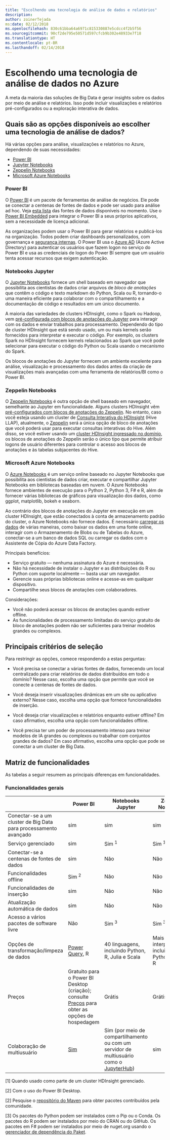 ```yaml
---
title: "Escolhendo uma tecnologia de análise de dados e relatórios"
description: 
author: zoinerTejada
ms:date: 02/12/2018
ms.openlocfilehash: 830c61bba64a6971c815330887e5cdcc4f2b5f56
ms.sourcegitcommit: 90cf2de795e50571d597cfcb9b302e48933e7f18
ms.translationtype: HT
ms.contentlocale: pt-BR
ms.lasthandoff: 02/14/2018
---
```

# <a name="choosing-a-data-analytics-technology-in-azure"></a>Escolhendo uma tecnologia de análise de dados no Azure

A meta da maioria das soluções de Big Data é gerar insights sobre os dados por meio de análise e relatórios. Isso pode incluir visualizações e relatórios pré-configurados ou a exploração interativa de dados. 

## <a name="what-are-your-options-when-choosing-a-data-analytics-technology"></a>Quais são as opções disponíveis ao escolher uma tecnologia de análise de dados?

Há várias opções para análise, visualizações e relatórios no Azure, dependendo de suas necessidades:

- [Power BI](/power-bi/)
- [Jupyter Notebooks](https://jupyter.readthedocs.io/en/latest/index.html)
- [Zeppelin Notebooks](https://zeppelin.apache.org/)
- [Microsoft Azure Notebooks](https://notebooks.azure.com/)

### <a name="power-bi"></a>Power BI

O [Power BI](/power-bi/) é um pacote de ferramentas de análise de negócios. Ele pode se conectar a centenas de fontes de dados e pode ser usado para análise ad hoc. Veja [esta lista](/power-bi/desktop-data-sources) das fontes de dados disponíveis no momento. Use o [Power BI Embedded](https://azure.microsoft.com/services/power-bi-embedded/) para integrar o Power BI a seus próprios aplicativos, sem a necessidade de licença adicional.

As organizações podem usar o Power BI para gerar relatórios e publicá-los na organização. Todos podem criar dashboards personalizados, com governança e [segurança internas](/power-bi/service-admin-power-bi-security). O Power BI usa o [Azure AD](/azure/active-directory/) (Azure Active Directory) para autenticar os usuários que fazem logon no serviço do Power BI e usa as credenciais de logon do Power BI sempre que um usuário tenta acessar recursos que exigem autenticação.

### <a name="jupyter-notebooks"></a>Notebooks Jupyter 

O [Jupyter Notebooks](https://jupyter.readthedocs.io/en/latest/index.html) fornece um shell baseado em navegador que possibilita aos cientistas de dados criar arquivos de *bloco de anotações* que contêm o código e texto markdown do Python, Scala ou R, tornando-o uma maneira eficiente para colaborar com o compartilhamento e a documentação de código e resultados em um único documento.

A maioria das variedades de clusters HDInsight, como o Spark ou Hadoop, vem [pré-configurada com blocos de anotações do Jupyter](/azure/hdinsight/spark/apache-spark-jupyter-notebook-kernels) para interagir com os dados e enviar trabalhos para processamento. Dependendo do tipo de cluster HDInsight que está sendo usado, um ou mais kernels serão fornecidos para interpretar e executar o código. Por exemplo, os clusters Spark no HDInsight fornecem kernels relacionados ao Spark que você pode selecionar para executar o código do Python ou Scala usando o mecanismo do Spark.

Os blocos de anotações do Jupyter fornecem um ambiente excelente para análise, visualização e processamento dos dados antes da criação de visualizações mais avançadas com uma ferramenta de relatórios/BI como o Power BI.

### <a name="zeppelin-notebooks"></a>Zeppelin Notebooks

O [Zeppelin Notebooks](https://zeppelin.apache.org/) é outra opção de shell baseado em navegador, semelhante ao Jupyter em funcionalidade. Alguns clusters HDInsight vêm [pré-configurados com blocos de anotações do Zeppelin](/azure/hdinsight/spark/apache-spark-zeppelin-notebook). No entanto, caso você esteja usando um cluster de [Consulta Interativa do HDInsight](/azure/hdinsight/interactive-query/apache-interactive-query-get-started) (Hive LLAP), atualmente, o [Zeppelin](/azure/hdinsight/hdinsight-connect-hive-zeppelin) será a única opção de bloco de anotações que você poderá usar para executar consultas interativas do Hive. Além disso, se você estiver usando um [cluster HDInsight ingressado no domínio](/azure/hdinsight/domain-joined/apache-domain-joined-introduction), os blocos de anotações do Zeppelin serão o único tipo que permite atribuir logons de usuário diferentes para controlar o acesso aos blocos de anotações e às tabelas subjacentes do Hive.

### <a name="microsoft-azure-notebooks"></a>Microsoft Azure Notebooks

O [Azure Notebooks](https://notebooks.azure.com/) é um serviço online baseado no Jupyter Notebooks que possibilita aos cientistas de dados criar, executar e compartilhar Jupyter Notebooks em bibliotecas baseadas em nuvem. O Azure Notebooks fornece ambientes de execução para o Python 2, Python 3, F# e R, além de fornecer várias bibliotecas de gráficos para visualização dos dados, como ggplot, matplotlib, bokeh e seaborn.

Ao contrário dos blocos de anotações do Jupyter em execução em um cluster HDInsight, que estão conectados à conta de armazenamento padrão do cluster, o Azure Notebooks não fornece dados. É necessário [carregar os dados](https://notebooks.azure.com/Microsoft/libraries/samples/html/Getting%20to%20your%20Data%20in%20Azure%20Notebooks.ipynb) de várias maneiras, como baixar os dados em uma fonte online, interagir com o Armazenamento de Blobs ou de Tabelas do Azure, conectar-se a um banco de dados SQL ou carregar os dados com o Assistente de Cópia do Azure Data Factory.

Principais benefícios:

* Serviço gratuito &mdash; nenhuma assinatura do Azure é necessária.
* Não há necessidade de instalar o Jupyter e as distribuições do R ou Python com suporte localmente &mdash; basta usar um navegador.
* Gerencie suas próprias bibliotecas online e acesse-as em qualquer dispositivo.
* Compartilhe seus blocos de anotações com colaboradores.

Considerações:

* Você não poderá acessar os blocos de anotações quando estiver offline.
* As funcionalidades de processamento limitadas do serviço gratuito de bloco de anotações podem não ser suficientes para treinar modelos grandes ou complexos.

## <a name="key-selection-criteria"></a>Principais critérios de seleção

Para restringir as opções, comece respondendo a estas perguntas:

- Você precisa se conectar a várias fontes de dados, fornecendo um local centralizado para criar relatórios de dados distribuídos em todo o domínio? Nesse caso, escolha uma opção que permite que você se conecte a centenas de fontes de dados.

- Você deseja inserir visualizações dinâmicas em um site ou aplicativo externo? Nesse caso, escolha uma opção que fornece funcionalidades de inserção.

- Você deseja criar visualizações e relatórios enquanto estiver offline? Em caso afirmativo, escolha uma opção com funcionalidades offline.

- Você precisa ter um poder de processamento intenso para treinar modelos de IA grandes ou complexos ou trabalhar com conjuntos grandes de dados? Em caso afirmativo, escolha uma opção que pode se conectar a um cluster de Big Data.

## <a name="capability-matrix"></a>Matriz de funcionalidades

As tabelas a seguir resumem as principais diferenças em funcionalidades. 

### <a name="general-capabilities"></a>Funcionalidades gerais

| | Power BI | Notebooks Jupyter | Zeppelin Notebooks | Microsoft Azure Notebooks |
| --- | --- | --- | --- | --- |
| Conectar-se a um cluster de Big Data para processamento avançado | sim | sim | sim | Não  |
| Serviço gerenciado | sim | Sim <sup>1</sup> | Sim <sup>1</sup> | sim |
| Conectar-se a centenas de fontes de dados | sim | Não  | Não  | Não  |
| Funcionalidades offline | Sim <sup>2</sup> | Não  | Não  | Não  |
| Funcionalidades de inserção | sim | Não  | Não  | Não  |
| Atualização automática de dados | sim | Não  | Não  | Não  |
| Acesso a vários pacotes de software livre | Não  | Sim <sup>3</sup> | Sim <sup>3</sup> | Sim <sup>4</sup> |
| Opções de transformação/limpeza de dados | [Power Query](https://powerbi.microsoft.com/blog/getting-started-with-power-query-part-i/), R | 40 linguagens, incluindo Python, R, Julia e Scala | Mais de 20 interpretadores, incluindo Python, JDBC e R | Python, F#, R |
| Preços | Gratuito para o Power BI Desktop (criação); consulte [Preços](https://powerbi.microsoft.com/pricing/) para obter as opções de hospedagem | Grátis | Grátis | Grátis |
| Colaboração de multiusuário | [Sim](/power-bi/service-how-to-collaborate-distribute-dashboards-reports) | Sim (por meio de compartilhamento ou com um servidor de multiusuário como o [JupyterHub](https://github.com/jupyterhub/jupyterhub)) | sim | Sim (por meio de compartilhamento) |

[1] Quando usado como parte de um cluster HDInsight gerenciado.

[2] Com o uso do Power BI Desktop.

[2] Pesquise o [repositório do Maven](http://search.maven.org/) para obter pacotes contribuídos pela comunidade.

[3] Os pacotes do Python podem ser instalados com o Pip ou o Conda. Os pacotes do R podem ser instalados por meio do CRAN ou do GitHub. Os pacotes em F# podem ser instalados por meio de nuget.org usando o [gerenciador de dependência do Paket](https://fsprojects.github.io/Paket/).


